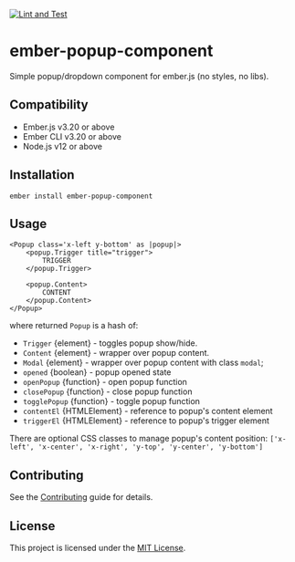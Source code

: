 [![Lint and Test](https://github.com/ollar/ember-popup-component/actions/workflows/test_lint.js.yml/badge.svg)](https://github.com/ollar/ember-popup-component/actions/workflows/test_lint.js.yml)

ember-popup-component
==============================================================================

Simple popup/dropdown component for ember.js (no styles, no libs).


Compatibility
------------------------------------------------------------------------------

* Ember.js v3.20 or above
* Ember CLI v3.20 or above
* Node.js v12 or above


Installation
------------------------------------------------------------------------------

```
ember install ember-popup-component
```


Usage
------------------------------------------------------------------------------

```
<Popup class='x-left y-bottom' as |popup|>
    <popup.Trigger title="trigger">
        TRIGGER
    </popup.Trigger>

    <popup.Content>
        CONTENT
    </popup.Content>
</Popup>
```

where returned `Popup` is a hash of:

- `Trigger` {element} - toggles popup show/hide.
- `Content` {element} - wrapper over popup content.
- `Modal` {element} - wrapper over popup content with class `modal`;
- `opened` {boolean} - popup opened state
- `openPopup` {function} - open popup function
- `closePopup` {function} - close popup function
- `togglePopup` {function} - toggle popup function
- `contentEl` {HTMLElement} - reference to popup's content element
- `triggerEl` {HTMLElement} - reference to popup's trigger element

There are optional CSS classes to manage popup's content position:
`['x-left', 'x-center', 'x-right', 'y-top', 'y-center', 'y-bottom']`


Contributing
------------------------------------------------------------------------------

See the [Contributing](CONTRIBUTING.md) guide for details.


License
------------------------------------------------------------------------------

This project is licensed under the [MIT License](LICENSE.md).
